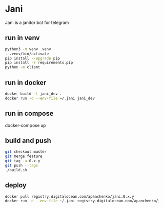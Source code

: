 # Jani

Jani is a janitor bot for telegram

## run in venv

```bash
python3 -m venv .venv
. .venv/bin/activate
pip install --upgrade pip
pip install -r requirements.pip
python -m client
```

## run in docker

```bash
docker build -t jani_dev .
docker run -d --env-file ~/.jani jani_dev
```

## run in compose

docker-compose up

## build and push

```bash
git checkout master
git merge feature
git tag -a 0.x.y
git push --tags
./build.sh
```

## deploy

```bash
docker pull registry.digitalocean.com/apanchenko/jani:0.x.y
docker run -d --env-file ~/.jani registry.digitalocean.com/apanchenko/jani:0.x.y
```
